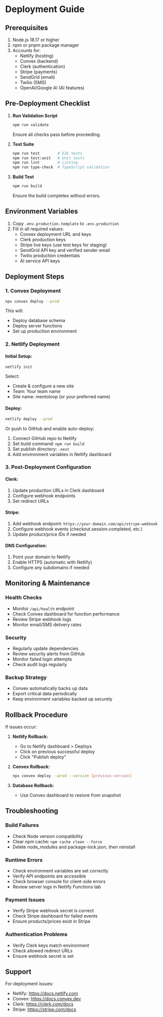# Deployment Guide

## Prerequisites

1. Node.js 18.17 or higher
2. npm or pnpm package manager
3. Accounts for:
   - Netlify (hosting)
   - Convex (backend)
   - Clerk (authentication)
   - Stripe (payments)
   - SendGrid (email)
   - Twilio (SMS)
   - OpenAI/Google AI (AI features)

## Pre-Deployment Checklist

1. **Run Validation Script**
   ```bash
   npm run validate
   ```
   Ensure all checks pass before proceeding.

2. **Test Suite**
   ```bash
   npm run test        # E2E tests
   npm run test:unit   # Unit tests
   npm run lint        # Linting
   npm run type-check  # TypeScript validation
   ```

3. **Build Test**
   ```bash
   npm run build
   ```
   Ensure the build completes without errors.

## Environment Variables

1. Copy `.env.production.template` to `.env.production`
2. Fill in all required values:
   - Convex deployment URL and keys
   - Clerk production keys
   - Stripe live keys (use test keys for staging)
   - SendGrid API key and verified sender email
   - Twilio production credentials
   - AI service API keys

## Deployment Steps

### 1. Convex Deployment

```bash
npx convex deploy --prod
```

This will:
- Deploy database schema
- Deploy server functions
- Set up production environment

### 2. Netlify Deployment

#### Initial Setup:
```bash
netlify init
```

Select:
- Create & configure a new site
- Team: Your team name
- Site name: mentoloop (or your preferred name)

#### Deploy:
```bash
netlify deploy --prod
```

Or push to GitHub and enable auto-deploy:
1. Connect GitHub repo to Netlify
2. Set build command: `npm run build`
3. Set publish directory: `.next`
4. Add environment variables in Netlify dashboard

### 3. Post-Deployment Configuration

#### Clerk:
1. Update production URLs in Clerk dashboard
2. Configure webhook endpoints
3. Set redirect URLs

#### Stripe:
1. Add webhook endpoint: `https://your-domain.com/api/stripe-webhook`
2. Configure webhook events (checkout.session.completed, etc.)
3. Update product/price IDs if needed

#### DNS Configuration:
1. Point your domain to Netlify
2. Enable HTTPS (automatic with Netlify)
3. Configure any subdomains if needed

## Monitoring & Maintenance

### Health Checks
- Monitor `/api/health` endpoint
- Check Convex dashboard for function performance
- Review Stripe webhook logs
- Monitor email/SMS delivery rates

### Security
- Regularly update dependencies
- Review security alerts from GitHub
- Monitor failed login attempts
- Check audit logs regularly

### Backup Strategy
- Convex automatically backs up data
- Export critical data periodically
- Keep environment variables backed up securely

## Rollback Procedure

If issues occur:

1. **Netlify Rollback:**
   - Go to Netlify dashboard > Deploys
   - Click on previous successful deploy
   - Click "Publish deploy"

2. **Convex Rollback:**
   ```bash
   npx convex deploy --prod --version [previous-version]
   ```

3. **Database Rollback:**
   - Use Convex dashboard to restore from snapshot

## Troubleshooting

### Build Failures
- Check Node version compatibility
- Clear npm cache: `npm cache clean --force`
- Delete node_modules and package-lock.json, then reinstall

### Runtime Errors
- Check environment variables are set correctly
- Verify API endpoints are accessible
- Check browser console for client-side errors
- Review server logs in Netlify Functions tab

### Payment Issues
- Verify Stripe webhook secret is correct
- Check Stripe dashboard for failed events
- Ensure products/prices exist in Stripe

### Authentication Problems
- Verify Clerk keys match environment
- Check allowed redirect URLs
- Ensure webhook secret is set

## Support

For deployment issues:
- Netlify: https://docs.netlify.com
- Convex: https://docs.convex.dev
- Clerk: https://clerk.com/docs
- Stripe: https://stripe.com/docs